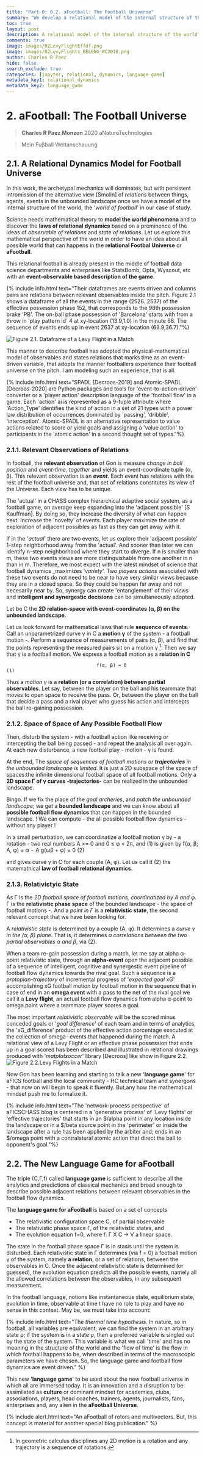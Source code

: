 ```yaml
---
title: "Part 0: 0.2. aFootball: The Football Universe"
summary: "We develop a relational model of the internal structure of the world of Football Universe"
toc: true
layout: post
description: A relational model of the internal structure of the world of Football Universe 
comments: true
image: images/02LevyFlightEffdf.png
image: images/02LevyFlights_BELENG_WC2018.png
author: Charles R Paez
hide: false
search_exclude: true
categories: [jupyter, relational, dynamics, language game]
metadata_key1: relational_dynamics
metadata_key2: language_game
---
```


# 2. aFootball: The Football Universe
> **Charles R Paez Monzon** 2020 aNatureTechnologies

> Mein Fuβball Weltanschauung

## 2.1. A Relational Dynamics Model for Football Universe
In this work, the archetypal mechanics will dominates, but with persistent intromission of the alternative view [Smolin] of _relations_ between things, agents, events in the unbounded landscape once we have a model of the internal structure of the  world, the '_world of football_' in our case of study.

Science needs mathematical theory to **model the world phenomena** and to discover the **laws of relational dynamics** based on a preminence of the ideas of _observable of relations_ and _state of relations_. Let us explore this mathematical perspective of the world in order to have an idea about all possible world that can happens in the **relational Footbal Universe** or **aFootball**.

This relational football is already present in the middle of football data science departments and enterprises like StatsBomb,
Opta, Wyscout, etc with an **event-observable based description of the game**. 

{% include info.html text="Their dataframes are events driven and columns pairs are relations between relevant observables inside the pitch. Figure 2.1 shows a dataframe of all the events in the range (2526..2537) of the effective possession phase 152, that corresponds to the 98th possession brake 'PB'. The on-ball phase possession of 'Barcelona' starts with from a throw in 'play pattern id' 4 at xy-location (13.9,1.0) in the minute 68. The sequence of events ends up in event 2637 at xy-location (63.9,36.7)."%}

![](http://chazzpm.github.com/aFICSCHASS/images/02LevyFlightEffdf.png "Figure 2.1. Dataframe of a Levy Flight in a Match")

This manner to describe football has adopted the physical-mathematical model of observables and states relations that marks time as an event-driven variable, that adopts the manner footballers experience their football universe on the pitch. I am modeling such an experience, that is all.

{% include info.html text="SPADL [Decroos-2019] and Atomic-SPADL [Decroos-2020] are Python packages and tools for 'event-to-action-driven' converter or a 'player action' description language of the 'football flow' in a game. Each 'action' ai is represented as a 9-tuple attribute where 'Action_Type' identifies the kind of action in a set of 21 types with a power law distribution of occurrences dominated by 'passing', 'dribble', 'interception'. Atomic-SPADL is an alternative representation to value actions related to score or yield goals and assigning a 'value action' to participants in the 'atomic action' in a second thought set of types."%}

### 2.1.1. Relevant Observations of Relations
In football, the **relevant observation** of Gon is measure _change in ball position_ and _event-time_, _together_ and yields an event-coordinate tuple (α, β). This relevant observation is an _**event**_. Each event has relations with the rest of the football universe and, that set of relations constitutes its *view* of the Universe. Each view has to be unique.

The 'actual' in a CHASS complex hierarchical adaptive social system, as a football game, on average keep expanding into the 'adjacent possible' [S Kauffman]. By doing so, they increase the diversity of what can happen next. Increase the 'novelty' of events. Each player maximize the rate of exploration of adjacent possibles as fast as they can get away with it.

If in the '_actual_' there are two events, let us explore their 'adjacent possible' 1-step neighborhood away from the 'actual'. And sooner than later we can identify n-step neighborhood where they start to diverge. If n is smaller than m, these two events views are more distinguishable from one another in n than in m. Therefore, we most expect with the latest mindset of science that football dynamics _maximizes '_variety_'. Two *players actions* associated with these two events do not need to be near to have very similar views because they are in a closed space. So they could be happen far away and not necesarily near by. So, synergy can  create 'entanglement' of their _views_ and **intelligent and synergestic decisions** can be simultaneously  adopted.

Let be C the  **2D relation-space with event-coordinates (α, β) on the unbounded landscape**.

Let us look forward for mathematical laws that rule **sequence of events**. Call an unparametrized curve γ in C a **motion γ**  of the system - a football motion -. Perform a sequence of measurements of pairs (α, β), and find that the points representing  the measured pairs sit on a motion γ [^1]. Then we say that γ is a football motion. We express a football motion as a **relation in  C**

                                     f(α, β) = 0                                           (1)

Thus a _motion γ_ is a **relation (or a correlation) between partial observables**. Let say, between the player on the ball  and his teammate that moves to open space to receive the pass. Or, between the player on the ball that decide a pass and a rival player who guess his action and intercepts the ball re-gaining possession.

### 2.1.2. Space of Space of Any Possible Football Flow

Then, disturb the system - with a football action like receiving or intercepting the ball being passed - and repeat the  analysis all over again. At each new disturbance, a new football play - motion - γ is found. 

At the end, The _space of sequences of football motions or **trajectories** in the unbounded landscape is limited_. It is just a 2D subspace of the space of spaces:the infinite dimensional football space of all football motions. Only a **2D space Γ of γ curves -trajectories-** can be realized in the unbounded landscape.

Bingo. If we fix the place of the *goal archeries*, and *patch the unbounded landscape*; we get a **bounded landscape** and we can know about all **possible football flow dynamics** that can happen in the bounded landscape. ! We can compute - the all possible football flow dynamics - without any player !

In a small perturbation, we can coordinatize a football motion γ by - a rotation - two real numbers A >= 0 and 0 ≤ φ < 2π, and (1) is given by
                        f(α, β; A, φ) = α − A g(ωβ + φ) = 0                               (2)
                        
and gives curve γ in C for each couple (A, φ). Let us call it (2) the matemathical **law of football relational dynamics**.

### 2.1.3. Relativistyic State

As Γ is the *2D football space of football motions, coordinatized by A and φ*. Γ is the **relativistic phase space** of the  bounded landscape - the space of football motions -. And a _point in Γ_ is a **relativistic state**, the second relevant concept that we have been looking for.

A _relativistic state_ is determined by a couple (A, φ). It determines a _curve γ in the (α, β) plane_. That is, it determines _a correlations between the two partial observables α and β_, via (2).

When a team re-gain possession during a match, let me say at alpha α-point relativistic state, through an **alpha-event** open the adjacent possible of a sequence of intelligent, cognitive and synergestic event pipeline of football flow dynamics towards the rival goal. Such a sequence is a *protopian-trajectory* of incremental progress of '_expected goal_ xG' accomplishing xG football motion by football motion in the sequence that in case of end in an **omega event** with a pass to the net of the rival goal we call it a **Levy flight**, an actual football flow dynamics from alpha α-point to omega point where a teammate player scores a goal.

The most important _relativistic observable_ will be the scored minus conceded goals or '_goal difference_' of each team and in terms of analytics, the 'xG_difference' product of the effective action porcentage executed at the collection of omega- events that happened during the match. A relational view of a Levy Flight or an effective phase possession that ends up in a goal scored has been described and illustrated in relational drawings produced with '_matplotsoccer_' library [Decroos] like show in Figure 2.2.
![](http://chazzpm.github.com/aFICSCHASS/images/02LevyFlights_BELENG_WC2018.png "Figure 2.2.Levy Flights in a Match")

Now Gon has been learning and starting to talk a new '**language game**' for aFICS football and the local community - HC technical team and synergons - that now on will begin to speak it fluently. But,any how the mathematical mindset push me to formalize it.

{% include info.html text="The 'network-process perspective' of aFICSCHASS blog is centered in a 'generative process' of 'Levy flights' or 'effective trajectories' that starts in an $/alpha point in any location inside the landscape or in a $/beta source point in the 'perimeter' or inside the landscape after a rule has been applied by the arbiter and; ends in an $/omega point with a contralateral atomic action that direct the ball to opponent's goal."%}

## 2.2. The New Language Game for aFootball

The triple (C,Γ,f) called **language game** is sufficient to describe all the analytics and predictions of classical mechanics and broad enough to describe possible adjacent relations between relevant observables in the football flow dynamics. 

The **language game for aFootball** is based on a set of concepts

  - The relativistic configuration space C, of partial observable
  - The relativistic phase space Γ, of the relativistic states, and
  - The evolution equation f=0, where f: Γ X C -> V a linear space.

The state in the football phase space Γ is in stasis until the system is disturbed. Each relativistic state in Γ determines (via f = 0) a football motion γ of the system, namely **a relation**, or a set of relations, between the observables in C. Once the adjacent relativistic state is determined (or guessed), the evolution equation predicts all the possible events, namely all the allowed correlations between the observables, in any subsequent measurement.

In the football language, notions like instantaneous state, equilibrium state, evolution in time, observable at time t have  no role to play and have no sense in this context. May be, we must take into account:

{% include info.html text="The *thermal time hypothesis*. In nature, so in football, all variables are equivalent; we can find the system in an arbitrary state ρ; if the system is in a state ρ, then a preferred variable is singled out by the state of the system. This variable is what we call 'time' and has no meaning in the structure of the world and the 'flow of time' is the flow in which football happens to be, when described in terms of the macroscopic parameters we  have chosen. So, the language game and football flow dynamics are event driven." %}

This new '**language game**' to be used about the new football universe in which all are immersed today. It is an innovation and a disruption to be assimilated as **culture** or dominant mindset for academies, clubs, associations, players, head  coaches, trainers, agents, journalists, fans, enterprises and, any alien in the **aFootball Universe**. 

{% include alert.html text="An aFootball of rotors and  multivectors. But, this concept is material for another special blog publication." %}

[^1]: In geometric calculus disciplines any 2D motion is a rotation and any trajectory is a sequence of rotations.
